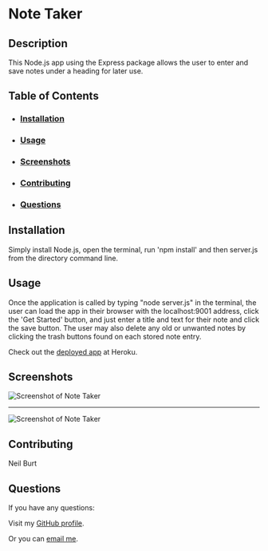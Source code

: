 # Note Taker  

## Description  

This Node.js app using the Express package allows the user to enter and save notes under a heading for later use.  

## Table of Contents
- ### [Installation](#installation)
- ### [Usage](#usage)
- ### [Screenshots](#screenshots)
- ### [Contributing](#contributing)
- ### [Questions](#questions)
  

## Installation  

Simply install Node.js, open the terminal, run 'npm install' and then server.js from the directory command line.  

## Usage  

Once the application is called by typing "node server.js" in the terminal, the user can load the app in their browser with the localhost:9001 address, click the 'Get Started' button, and just enter a title and text for their note and click the save button. The user may also delete any old or unwanted notes by clicking the trash buttons found on each stored note entry.

Check out the [deployed app](https://drive.google.com/file/d/1fr8tCEfEZVz9RmoMA93uoLmDSxoOeOYB/view?usp=sharing) at Heroku.  

## Screenshots  

![Screenshot of Note Taker](./assets/images/screenshot.jpg)  

---  

![Screenshot of Note Taker](./assets/images/screenshot2.jpg)  

## Contributing  

Neil Burt  

## Questions  

If you have any questions:  

Visit my [GitHub profile](https://github.com/neilburt).  

Or you can [email me](mailto:neil.burt@comcast.net).